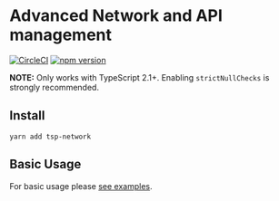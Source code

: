 # Advanced Network and API management

[![CircleCI](https://circleci.com/gh/Threestup/network.svg?style=svg)](https://circleci.com/gh/Threestup/network)
[![npm version](https://badge.fury.io/js/tsp-network.svg)](https://badge.fury.io/js/tsp-network)

**NOTE:** Only works with TypeScript 2.1+. Enabling `strictNullChecks` is strongly recommended.

## Install

```
yarn add tsp-network
```

## Basic Usage

For basic usage please [see examples](https://github.com/Threestup/network/tree/master/src/examples).
